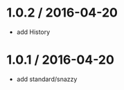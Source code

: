 
1.0.2 / 2016-04-20
==================

  * add History

1.0.1 / 2016-04-20
==================

  * add standard/snazzy
